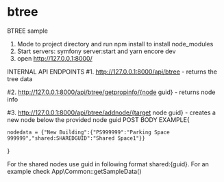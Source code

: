 # btree
BTREE sample


1. Mode to project directory and run npm install to install node_modules
2. Start servers: symfony server:start and yarn encore dev
3. open http://127.0.0.1:8000/


INTERNAL API ENDPOINTS
#1. http://127.0.0.1:8000/api/btree - returns the tree data

#2. http://127.0.0.1:8000/api/btree/getpropinfo/{node guid} - returns node info

#3. http://127.0.0.1:8000/api/btree/addnode/{target node guid} - creates a new node below the provided node guid
POST BODY EXAMPLE{

    nodedata = {"New Building":{"PS999999":"Parking Space 999999","shared:SHAREDGUID":"Shared Space1"}}
}

For the shared nodes use guid in following format shared:{guid}. For an example check App\Common::getSampleData()
